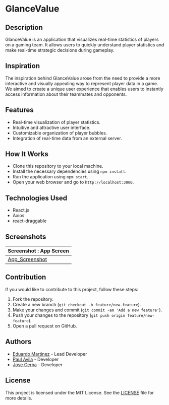 # GlanceValue

## Description
GlanceValue is an application that visualizes real-time statistics of players on a gaming team. It allows users to quickly understand player statistics and make real-time strategic decisions during gameplay.

## Inspiration
The inspiration behind GlanceValue arose from the need to provide a more interactive and visually appealing way to represent player data in a game. We aimed to create a unique user experience that enables users to instantly access information about their teammates and opponents.

## Features
- Real-time visualization of player statistics.
- Intuitive and attractive user interface.
- Customizable organization of player bubbles.
- Integration of real-time data from an external server.

## How It Works
- Clone this repository to your local machine.
- Install the necessary dependencies using `npm install`.
- Run the application using `npm start`.
- Open your web browser and go to `http://localhost:3000`.

## Technologies Used
- React.js
- Axios
- react-draggable

## Screenshots
| Screenshot : App Screen |
|--------------|
| [App_Screenshot](src/Screenshot_Glance_Value) |


## Contribution
If you would like to contribute to this project, follow these steps:
1. Fork the repository.
2. Create a new branch (`git checkout -b feature/new-feature`).
3. Make your changes and commit (`git commit -am 'Add a new feature'`).
4. Push your changes to the repository (`git push origin feature/new-feature`).
5. Open a pull request on GitHub.

## Authors
- [Eduardo Martinez](https://github.com/Dwardmr) - Lead Developer
- [Paul Avila](https://github.com/paul48avila) - Developer
- [Jose Cerna](https://github.com/luisc68) - Developer

## License
This project is licensed under the MIT License. See the [LICENSE](LICENSE) file for more details.

